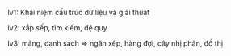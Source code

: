 lv1: Khái niệm cấu trúc dữ liệu và giải thuật

lv2: xắp sếp, tìm kiếm, đệ quy

lv3: mảng, danh sách => ngăn xếp, hàng đợi, cây nhị phân, đồ thị
